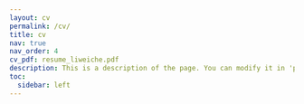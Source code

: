 ```yaml
---
layout: cv
permalink: /cv/
title: cv
nav: true
nav_order: 4
cv_pdf: resume_liweiche.pdf
description: This is a description of the page. You can modify it in 'pages/_cv.md'. You can also change or remove the top pdf download button.
toc:
  sidebar: left
---
```

